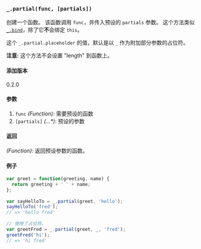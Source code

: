 ### `_.partial(func, [partials])`[​](#_partialfunc-partials "_partialfunc-partials的直接链接")

创建一个函数。 该函数调用 `func`，并传入预设的 `partials` 参数。 这个方法类似[`_.bind`](#bind)，除了它**不**会绑定 `this`。  
  
这个 `_.partial.placeholder` 的值，默认是以 `_` 作为附加部分参数的占位符。  
  
**注意:** 这个方法不会设置 "length" 到函数上。

#### 添加版本

0.2.0

#### 参数

1.  `func` _(Function)_: 需要预设的函数
2.  `[partials]` _(...\*)_: 预设的参数

#### 返回

_(Function)_: 返回预设参数的函数。

#### 例子

```js
var greet = function(greeting, name) {
  return greeting + ' ' + name;
};
 
var sayHelloTo = _.partial(greet, 'hello');
sayHelloTo('fred');
// => 'hello fred'
 
// 使用了占位符。
var greetFred = _.partial(greet, _, 'fred');
greetFred('hi');
// => 'hi fred'

```